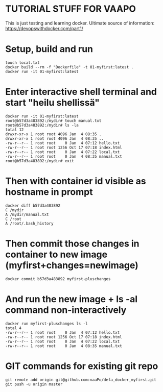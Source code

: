 # TUTORIAL STUFF FOR VAAPO
This is just testing and learning docker. 
Ultimate source of information: https://devopswithdocker.com/part1/

# Setup, build and run
```console
touch local.txt
docker build --rm -f "Dockerfile" -t 01-myfirst:latest .
docker run -it 01-myfirst:latest 
```
# Enter interactive shell terminal and start "heilu shellissä"
```console
docker run -it 01-myfirst:latest 
root@b57d3a483892:/mydir# touch manual.txt
root@b57d3a483892:/mydir# ls -la
total 12
drwxr-xr-x 1 root root 4096 Jan  4 08:35 .
drwxr-xr-x 1 root root 4096 Jan  4 08:35 ..
-rw-r--r-- 1 root root    0 Jan  4 07:12 hello.txt
-rw-r--r-- 1 root root 1256 Oct 17 07:18 index.html
-rw-r--r-- 1 root root    0 Jan  4 07:22 local.txt
-rw-r--r-- 1 root root    0 Jan  4 08:35 manual.txt
root@b57d3a483892:/mydir# exit
```
# Then with container id visible as hostname in prompt 
```console
docker diff b57d3a483892
C /mydir
A /mydir/manual.txt
C /root
A /root/.bash_history
```
# Then commit those changes in container to new image (myfirst+changes=newimage) 
```console
docker commit b57d3a483892 myfirst-pluschanges 
```
# And run the new image + ls -al command non-interactively
```console
docker run myfirst-pluschanges ls -l 
total 4
-rw-r--r-- 1 root root    0 Jan  4 07:12 hello.txt
-rw-r--r-- 1 root root 1256 Oct 17 07:18 index.html
-rw-r--r-- 1 root root    0 Jan  4 07:22 local.txt
-rw-r--r-- 1 root root    0 Jan  4 08:35 manual.txt
```

# GIT commands for existing git repo
```console
git remote add origin git@github.com:vaaPo/defa_docker_myfirst.git
git push -u origin master
```
